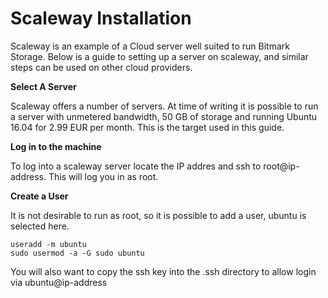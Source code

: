 # Scaleway Installation

Scaleway is an example of a Cloud server well suited to run Bitmark Storage.  Below is a guide to setting up a server on scaleway, and similar steps can be used on other cloud providers.

**Select A Server**

Scaleway offers a number of servers.  At time of writing it is possible to run a server with unmetered bandwidth, 50 GB of storage and running Ubuntu 16.04 for 2.99 EUR per month.  This is the target used in this guide.

**Log in to the machine**

To log into a scaleway server locate the IP addres and ssh to root@ip-address.  This will log you in as root.

**Create a User**

It is not desirable to run as root, so it is possible to add a user, ubuntu is selected here.

```
useradd -m ubuntu
sudo usermod -a -G sudo ubuntu
```

 You will also want to copy the ssh key into the .ssh directory to allow login via ubuntu@ip-address




